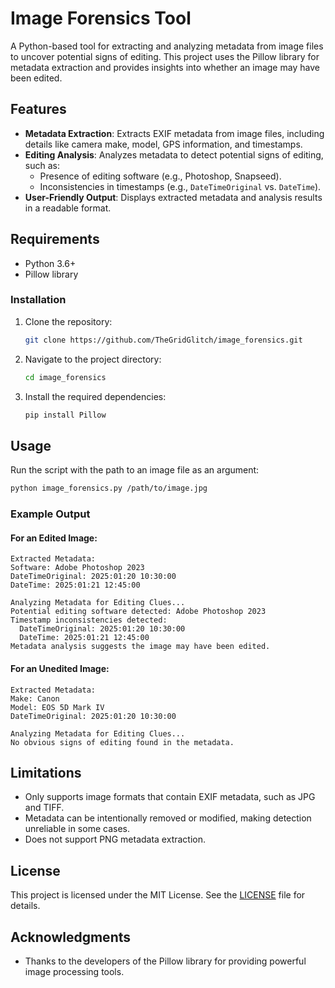 # Image Forensics Tool

A Python-based tool for extracting and analyzing metadata from image files to uncover potential signs of editing. This project uses the Pillow library for metadata extraction and provides insights into whether an image may have been edited.

## Features

- **Metadata Extraction**: Extracts EXIF metadata from image files, including details like camera make, model, GPS information, and timestamps.
- **Editing Analysis**: Analyzes metadata to detect potential signs of editing, such as:
  - Presence of editing software (e.g., Photoshop, Snapseed).
  - Inconsistencies in timestamps (e.g., `DateTimeOriginal` vs. `DateTime`).
- **User-Friendly Output**: Displays extracted metadata and analysis results in a readable format.

## Requirements

- Python 3.6+
- Pillow library

### Installation

1. Clone the repository:
   ```bash
   git clone https://github.com/TheGridGlitch/image_forensics.git
   ```

2. Navigate to the project directory:
   ```bash
   cd image_forensics
   ```

3. Install the required dependencies:
   ```bash
   pip install Pillow
   ```

## Usage

Run the script with the path to an image file as an argument:

```bash
python image_forensics.py /path/to/image.jpg
```

### Example Output

#### For an Edited Image:
```
Extracted Metadata:
Software: Adobe Photoshop 2023
DateTimeOriginal: 2025:01:20 10:30:00
DateTime: 2025:01:21 12:45:00

Analyzing Metadata for Editing Clues...
Potential editing software detected: Adobe Photoshop 2023
Timestamp inconsistencies detected:
  DateTimeOriginal: 2025:01:20 10:30:00
  DateTime: 2025:01:21 12:45:00
Metadata analysis suggests the image may have been edited.
```

#### For an Unedited Image:
```
Extracted Metadata:
Make: Canon
Model: EOS 5D Mark IV
DateTimeOriginal: 2025:01:20 10:30:00

Analyzing Metadata for Editing Clues...
No obvious signs of editing found in the metadata.
```

## Limitations

- Only supports image formats that contain EXIF metadata, such as JPG and TIFF.
- Metadata can be intentionally removed or modified, making detection unreliable in some cases.
- Does not support PNG metadata extraction.

## License

This project is licensed under the MIT License. See the [LICENSE](LICENSE) file for details.

## Acknowledgments

- Thanks to the developers of the Pillow library for providing powerful image processing tools.

